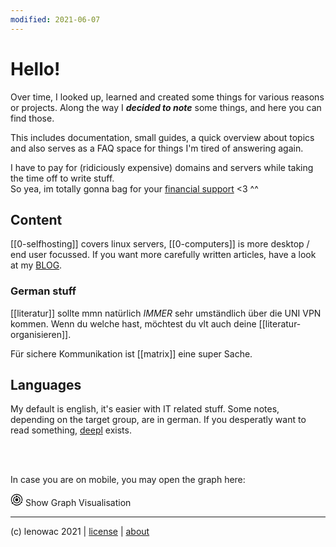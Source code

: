 ```yaml
---
modified: 2021-06-07
---
```


# Hello!

Over time, I looked up, learned and created some things for various reasons or projects. Along the way I ***decided to note*** some things, and here you can find those.    

This includes documentation, small guides, a quick overview about topics and also serves as a FAQ space for things I'm tired of answering again.    


I have to pay for (ridiciously expensive) domains and servers while taking the time off to write stuff.    
So yea, im totally gonna bag for your [financial support](https://liberapay.com/lenowac) <3 ^^

 
## Content
 
[[0-selfhosting]] covers linux servers, [[0-computers]] is more desktop / end user focussed.
If you want more carefully written articles, have a look at my [BLOG](https://blog.decided.to).    
 
### German stuff

[[literatur]] sollte mmn natürlich _IMMER_ sehr umständlich über die UNI VPN kommen. Wenn du welche hast, möchtest du vlt auch deine [[literatur-organisieren]].    

Für sichere Kommunikation ist [[matrix]] eine super Sache.
    

## Languages
 
My default is english, it's easier with IT related stuff. Some notes, depending on the target group, are in german. 
If you desperatly want to read something, [deepl](https://deepl.com) exists.    

    
<br/>

<br/>

In case you are on mobile, you may open the graph here: 

<div title="Show Graph Visualisation" aria-label="Show Graph Visualisation" class="graph-button"><span>
<svg t="1607341341241" class="icon" viewBox="0 0 1024 1024" version="1.1" xmlns="http://www.w3.org/2000/svg" width="20" height="20">
  <path d="M512 512m-125.866667 0a125.866667 125.866667 0 1 0 251.733334 0 125.866667 125.866667 0 1 0-251.733334 0Z"></path>
  <path d="M512 251.733333m-72.533333 0a72.533333 72.533333 0 1 0 145.066666 0 72.533333 72.533333 0 1 0-145.066666 0Z"></path>
  <path d="M614.4 238.933333c0 4.266667 2.133333 8.533333 2.133333 12.8 0 19.2-4.266667 36.266667-12.8 51.2 81.066667 36.266667 138.666667 117.333333 138.666667 211.2C742.4 640 640 744.533333 512 744.533333s-230.4-106.666667-230.4-232.533333c0-93.866667 57.6-174.933333 138.666667-211.2-8.533333-14.933333-12.8-32-12.8-51.2 0-4.266667 0-8.533333 2.133333-12.8-110.933333 42.666667-189.866667 147.2-189.866667 273.066667 0 160 130.133333 292.266667 292.266667 292.266666S804.266667 672 804.266667 512c0-123.733333-78.933333-230.4-189.866667-273.066667z"></path>
  <path d="M168.533333 785.066667m-72.533333 0a72.533333 72.533333 0 1 0 145.066667 0 72.533333 72.533333 0 1 0-145.066667 0Z"></path>
  <path d="M896 712.533333m-61.866667 0a61.866667 61.866667 0 1 0 123.733334 0 61.866667 61.866667 0 1 0-123.733334 0Z"></path>
  <path d="M825.6 772.266667c-74.666667 89.6-187.733333 147.2-313.6 147.2-93.866667 0-181.333333-32-249.6-87.466667-10.666667 19.2-25.6 34.133333-44.8 44.8C298.666667 942.933333 401.066667 981.333333 512 981.333333c149.333333 0 281.6-70.4 366.933333-177.066666-21.333333-4.266667-40.533333-17.066667-53.333333-32zM142.933333 684.8c-25.6-53.333333-38.4-110.933333-38.4-172.8C104.533333 288 288 104.533333 512 104.533333S919.466667 288 919.466667 512c0 36.266667-6.4 72.533333-14.933334 106.666667 23.466667 2.133333 42.666667 10.666667 57.6 25.6 12.8-42.666667 19.2-87.466667 19.2-132.266667 0-258.133333-211.2-469.333333-469.333333-469.333333S42.666667 253.866667 42.666667 512c0 74.666667 17.066667 142.933333 46.933333 204.8 14.933333-14.933333 32-27.733333 53.333333-32z"></path>
</svg>
</span><span class="graph-button__hint">Show Graph Visualisation</span></div>

-------
(c) lenowac 2021 | [license](https://decided.to/license) | [about](https://decided.to/about)
